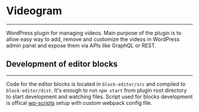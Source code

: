 # Videogram

---

WordPress plugin for managing videos. Main purpose of the plugin is to allow easy way to add, remove and customize the videos in WordPress admin panel and expose them via APIs like GraphQL or REST.

## Development of editor blocks

---

Code for the editor blocks is located in `block-editor/src` and compiled to `block-editor/dist`. It's enough to run `npm start` from plugin root directory to start development and watching files. Script used for blocks development is offical [wp-scripts](https://www.npmjs.com/package/@wordpress/scripts) setup with custom webpack config file.
